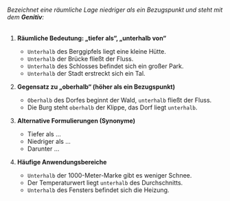###### Bezeichnet eine räumliche Lage niedriger als ein Bezugspunkt und steht mit dem **Genitiv**:

1) **Räumliche Bedeutung: „tiefer als“, „unterhalb von“**  
   - `Unterhalb` des Berggipfels liegt eine kleine Hütte.  
   - `Unterhalb` der Brücke fließt der Fluss.  
   - `Unterhalb` des Schlosses befindet sich ein großer Park.  
   - `Unterhalb` der Stadt erstreckt sich ein Tal.  

2) **Gegensatz zu „oberhalb“ (höher als ein Bezugspunkt)**  
   - `Oberhalb` des Dorfes beginnt der Wald, `unterhalb` fließt der Fluss.  
   - Die Burg steht `oberhalb` der Klippe, das Dorf liegt `unterhalb`.  

3) **Alternative Formulierungen (Synonyme)**  
   - Tiefer als …  
   - Niedriger als …  
   - Darunter …  

4) **Häufige Anwendungsbereiche**  
   - `Unterhalb` der 1000-Meter-Marke gibt es weniger Schnee.  
   - Der Temperaturwert liegt `unterhalb` des Durchschnitts.  
   - `Unterhalb` des Fensters befindet sich die Heizung.  